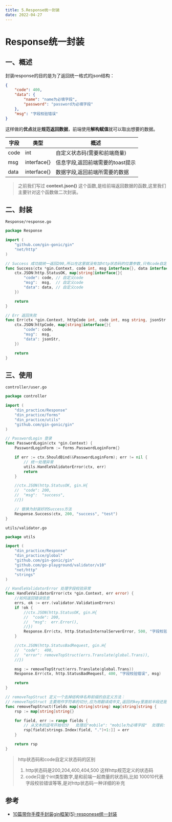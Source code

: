 ```yaml
---
title: 5.Response统一封装
date: 2022-04-27
---
```


# Response统一封装

## 一、概述

封装response的目的是为了返回统一格式的json结构：

```json
{
    "code": 400,
    "data": {
        "name": "name为必填字段",
        "password": "password为必填字段"
    },
    "msg": "字段校验错误"
}
```

这样做的**优点**就是**规范返回数据**，前端使用**解构赋值**就可以取出想要的数据。

| 字段 | 类型        | 概述                             |
| ---- | ----------- | -------------------------------- |
| code | int         | 自定义状态码(需要和前端商量)     |
| msg  | interface{} | 信息字段,返回前端需要的toast提示 |
| data | interface{} | 数据字段,返回前端所需要的数据    |

> 之前我们写过 **context.json()** 这个函数,是给前端返回数据的函数,这里我们主要针对这个函数做二次封装。

## 二、封装

`Response/response.go`

```go
package Response

import (
	"github.com/gin-gonic/gin"
	"net/http"
)

// Success 成功就统一返回200,所以在这里就没有加http状态码的位置参数,只有code自定义参数
func Success(ctx *gin.Context, code int, msg interface{}, data interface{}) {
	ctx.JSON(http.StatusOK, map[string]interface{}{
		"code": code, // 自定义code
		"msg":  msg,  // 自定义code
		"data": data, // 自定义code
	})

	return
}

// Err 返回失败
func Err(ctx *gin.Context, httpCode int, code int, msg string, jsonStr interface{}) {
	ctx.JSON(httpCode, map[string]interface{}{
		"code": code,
		"msg":  msg,
		"data": jsonStr,
	})

	return
}
```

## 三、使用

`controller/user.go`

```go
package controller

import (
	"din_practice/Response"
	"din_practice/forms"
	"din_practice/utils"
	"github.com/gin-gonic/gin"
)

// PasswordLogin 登录
func PasswordLogin(ctx *gin.Context) {
	PasswordLoginForm := forms.PasswordLoginForm{}

	if err := ctx.ShouldBind(&PasswordLoginForm); err != nil {
		// 统一处理异常
		utils.HandleValidatorError(ctx, err)
		return
	}

	//ctx.JSON(http.StatusOK, gin.H{
	//	"code": 200,
	//	"msg":  "success",
	//})

	// 替换为封装好的Success方法
	Response.Success(ctx, 200, "success", "test")
}
```

`utils/validator.go`

```go
package utils

import (
	"din_practice/Response"
	"din_practice/global"
	"github.com/gin-gonic/gin"
	"github.com/go-playground/validator/v10"
	"net/http"
	"strings"
)

// HandleValidatorError 处理字段校验异常
func HandleValidatorError(ctx *gin.Context, err error) {
	//如何返回错误信息
	errs, ok := err.(validator.ValidationErrors)
	if !ok {
		//ctx.JSON(http.StatusOK, gin.H{
		//	"code": 200,
		//	"msg":  err.Error(),
		//})
		Response.Err(ctx, http.StatusInternalServerError, 500, "字段校验错误", err.Error())
	}

	//ctx.JSON(http.StatusBadRequest, gin.H{
	//	"code":  400,
	//	"error": removeTopStruct(errs.Translate(global.Trans)),
	//})

	msg := removeTopStruct(errs.Translate(global.Trans))
	Response.Err(ctx, http.StatusBadRequest, 400, "字段校验错误", msg)

	return
}

// removeTopStruct 定义一个去掉结构体名称前缀的自定义方法：
// removeTopStruct 主要用作字符串的切分,应为用翻译成中文,返回的key里面前半段还是有英文,做切分处理
func removeTopStruct(fields map[string]string) map[string]string {
	rsp := map[string]string{}

	for field, err := range fields {
		// 从文本的逗号开始切分   处理后"mobile": "mobile为必填字段"  处理前: "PasswordLoginForm.mobile": "mobile为必填字段"
		rsp[field[strings.Index(field, ".")+1:]] = err
	}

	return rsp
}
```

> http状态码和code自定义状态码的区别
>
> 1. http状态码是200,204,400,404,500 这样http规范定义的状态码
> 2. code只是个int类型数字,是和前端一起商量的状态码,比如 100010代表字段校验错误等等,是对http状态码一种详细的补充





## 参考

- [10篇带你手摸手封装gin框架(5)-responese统一封装](https://juejin.cn/post/6971959213211942926)





























